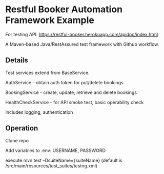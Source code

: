 # Restful Booker Automation Framework Example

For testing API: https://restful-booker.herokuapp.com/apidoc/index.html

A Maven-based Java/RestAssured test framework with Github workflow.

## Details

Test services extend from BaseService.

AuthService - obtain auth token for put/delete bookings

BookingService - create, update, retrieve and delete bookings

HealthCheckService - for API smoke test, basic operability check

Includes logging, authentication

## Operation

Clone repo

Add variables to .env: USERNAME, PASSWORD

execute mvn test -DsuiteName={suiteName} (default is /src/main/resources/test_suites/testng.xml)
